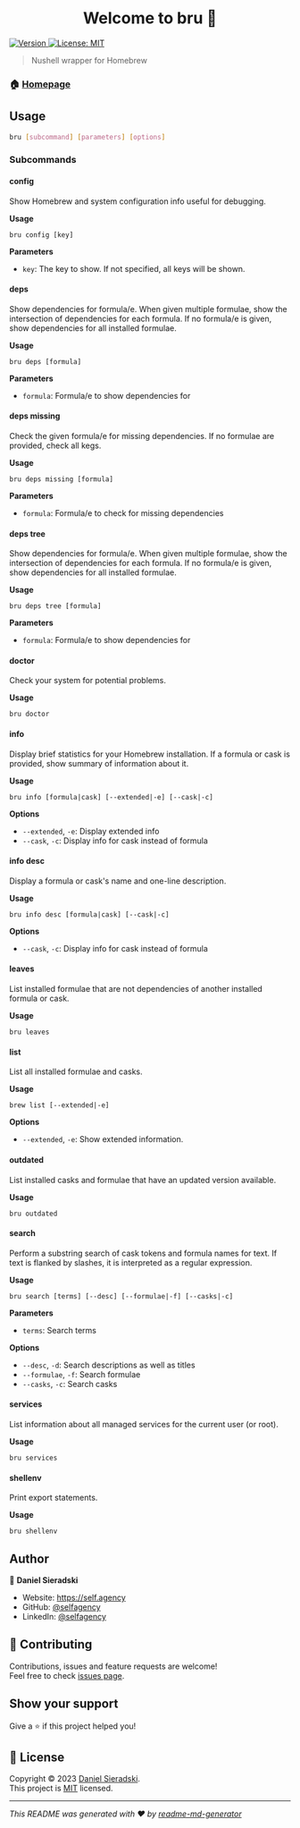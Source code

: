 <h1 align="center">Welcome to bru 👋</h1>
<p>
  <a href="https://www.npmjs.com/package/bru" target="_blank">
    <img alt="Version" src="https://img.shields.io/npm/v/bru.svg">
  </a>
  <a href="https://opensource.org/license/mit/" target="_blank">
    <img alt="License: MIT" src="https://img.shields.io/badge/License-MIT-yellow.svg" />
  </a>
</p>

> Nushell wrapper for Homebrew

### 🏠 [Homepage](https://github.com/selfagency/bru)

## Usage

```sh
bru [subcommand] [parameters] [options]
```

### Subcommands

#### config

Show Homebrew and system configuration info useful for debugging.

**Usage**

`bru config [key]`

**Parameters**

- `key`: The key to show. If not specified, all keys will be shown.

#### deps

Show dependencies for formula/e. When given multiple formulae, show the intersection of dependencies for each formula. If no formula/e is given, show dependencies for all installed formulae.

**Usage**

`bru deps [formula]`

**Parameters**

- `formula`: Formula/e to show dependencies for

#### deps missing

Check the given formula/e for missing dependencies. If no formulae are provided, check all kegs.

**Usage**

`bru deps missing [formula]`

**Parameters**

- `formula`: Formula/e to check for missing dependencies

#### deps tree

Show dependencies for formula/e. When given multiple formulae, show the intersection of dependencies for each formula. If no formula/e is given, show dependencies for all installed formulae.

**Usage**

`bru deps tree [formula]`

**Parameters**

- `formula`: Formula/e to show dependencies for

#### doctor

Check your system for potential problems.

**Usage**

`bru doctor`

#### info

Display brief statistics for your Homebrew installation. If a formula or cask is provided, show summary of information about it.

**Usage**

`bru info [formula|cask] [--extended|-e] [--cask|-c]`

**Options**

- `--extended`, `-e`: Display extended info
- `--cask`, `-c`: Display info for cask instead of formula

#### info desc

Display a formula or cask's name and one-line description.

**Usage**

`bru info desc [formula|cask] [--cask|-c]`

**Options**

- `--cask`, `-c`: Display info for cask instead of formula

#### leaves

List installed formulae that are not dependencies of another installed formula or cask.

**Usage**

`bru leaves`

#### list

List all installed formulae and casks.

**Usage**

`brew list [--extended|-e]`

**Options**

- `--extended`, `-e`: Show extended information.

#### outdated

List installed casks and formulae that have an updated version available.

**Usage**

`bru outdated`

#### search

Perform a substring search of cask tokens and formula names for text. If text is flanked by slashes, it is interpreted as a regular expression.

**Usage**

`bru search [terms] [--desc] [--formulae|-f] [--casks|-c]`

**Parameters**

- `terms`: Search terms

**Options**

- `--desc`, `-d`: Search descriptions as well as titles
- `--formulae`, `-f`: Search formulae
- `--casks`, `-c`: Search casks

#### services

List information about all managed services for the current user (or root).

**Usage**

`bru services`

#### shellenv

Print export statements.

**Usage**

`bru shellenv`

## Author

👤 **Daniel Sieradski**

- Website: <https://self.agency>
- GitHub: [@selfagency](https://github.com/selfagency)
- LinkedIn: [@selfagency](https://linkedin.com/in/selfagency)

## 🤝 Contributing

Contributions, issues and feature requests are welcome!<br />Feel free to check [issues page](https://github.com/selfagency/bru/issues).

## Show your support

Give a ⭐️ if this project helped you!

## 📝 License

Copyright © 2023 [Daniel Sieradski](https://github.com/selfagency).<br />
This project is [MIT](https://opensource.org/license/mit/) licensed.

***
*This README was generated with ❤️ by [readme-md-generator](https://github.com/kefranabg/readme-md-generator)*
